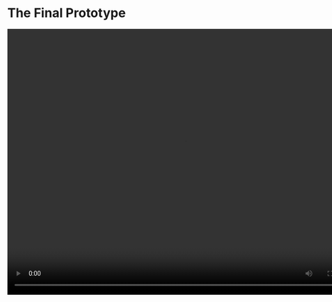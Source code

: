 # The Final Prototype

<video width="800" height="600" controls>
  <source src="../media/talking_hands.mov" type="video/mp4">
</video>
